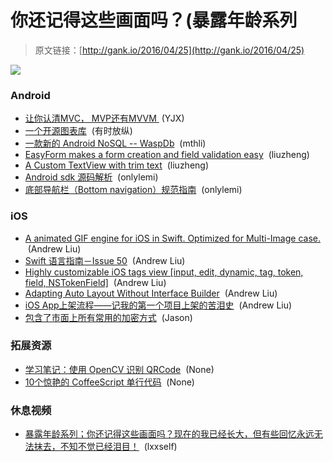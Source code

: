 # 你还记得这些画面吗？(暴露年龄系列

> 原文链接：[http://gank.io/2016/04/25](http://gank.io/2016/04/25)

![](http://ww4.sinaimg.cn/large/7a8aed7bjw1f37vhovzlnj20f00evabt.jpg)

### Android

* [让你认清MVC， MVP还有MVVM&nbsp;](http://zjutkz.net/2016/04/13/%E9%80%89%E6%8B%A9%E6%81%90%E6%83%A7%E7%97%87%E7%9A%84%E7%A6%8F%E9%9F%B3%EF%BC%81%E6%95%99%E4%BD%A0%E8%AE%A4%E6%B8%85MVC%EF%BC%8CMVP%E5%92%8CMVVM/) (YJX)
* [一个开源图表库](https://github.com/lecho/hellocharts-android) &nbsp;(有时放纵)
* [一款新的 Android NoSQL -- WaspDb](https://github.com/rehacktive/waspdb) &nbsp;(mthli)
* [EasyForm makes a form creation and field validation easy](https://github.com/emmasuzuki/EasyForm) &nbsp;(liuzheng)
* [A Custom TextView with trim text](https://github.com/borjabravo10/ReadMoreTextView) &nbsp;(liuzheng)
* [Android sdk 源码解析](https://github.com/LittleFriendsGroup/AndroidSdkSourceAnalysis) &nbsp;(onlylemi)
* [底部导航栏（Bottom navigation）规范指南](https://github.com/LittleFriendsGroup/BottomNavigation) &nbsp;(onlylemi)

### iOS

* [A animated GIF engine for iOS in Swift. Optimized for Multi-Image case.](https://github.com/wangjwchn/JWAnimatedImage) &nbsp;(Andrew Liu)
* [Swift 语言指南－Issue 50](http://dev.swiftguide.cn/weekly/issue-50.html?hmsr=toutiao.io&amp;utm_medium=toutiao.io&amp;utm_source=toutiao.io) &nbsp;(Andrew Liu)
* [Highly customizable iOS tags view [input, edit, dynamic, tag, token, field, NSTokenField]](https://github.com/kuler90/RKTagsView?utm_campaign=CodeTengu&amp;utm_medium=email&amp;utm_source=CodeTengu_37) &nbsp;(Andrew Liu)
* [Adapting Auto Layout Without Interface Builder](http://useyourloaf.com/blog/adapting-auto-layout-without-interface-builder/?utm_campaign=CodeTengu&amp;utm_medium=email&amp;utm_source=CodeTengu_37) &nbsp;(Andrew Liu)
* [iOS App上架流程&mdash;&mdash;记我的第一个项目上架的苦泪史](http://blog.treney.com/index.php/archives/ToAppStore.html?hmsr=toutiao.io&amp;utm_medium=toutiao.io&amp;utm_source=toutiao.io) &nbsp;(Andrew Liu)
* [包含了市面上所有常用的加密方式](https://github.com/mokey1422/GBEncodeTool) &nbsp;(Jason)

### 拓展资源

* [学习笔记：使用 OpenCV 识别 QRCode](https://www.sdk.cn/news/3165) &nbsp;(None)
* [10个惊艳的 CoffeeScript 单行代码](https://www.sdk.cn/news/3166) &nbsp;(None)

### 休息视频

* [暴露年龄系列；你还记得这些画面吗？现在的我已经长大，但有些回忆永远无法抹去，不知不觉已经泪目！](http://weibo.com/p/230444d56906201ae08d72efee28d06ea2b654) &nbsp;(lxxself)

